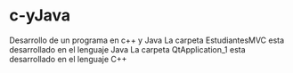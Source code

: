 # c-yJava
Desarrollo de un programa en c++ y Java 
La carpeta EstudiantesMVC esta desarrollado en el  lenguaje Java
La carpeta QtApplication_1 esta desarrollado en el lenguaje C++